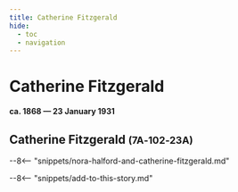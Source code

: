 ```yaml
---
title: Catherine Fitzgerald
hide:
  - toc
  - navigation 
---
```


# Catherine Fitzgerald

**ca. 1868 — 23 January 1931**

## Catherine Fitzgerald <small>(7A‑102‑23A)</small>

--8<-- "snippets/nora-halford-and-catherine-fitzgerald.md"

--8<-- "snippets/add-to-this-story.md"